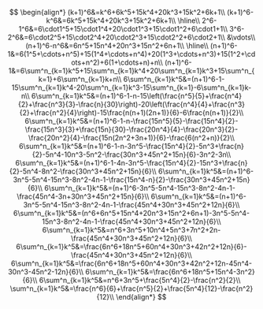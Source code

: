 $$
\begin{align*}
(k+1)^6&=k^6+6k^5+15k^4+20k^3+15k^2+6k+1\\
(k+1)^6-k^6&=6k^5+15k^4+20k^3+15k^2+6k+1\\
\hline\\
2^6-1^6&=6\cdot1^5+15\cdot1^4+20\cdot1^3+15\cdot1^2+6\cdot1+1\\
3^6-2^6&=6\cdot2^5+15\cdot2^4+20\cdot2^3+15\cdot2^2+6\cdot2+1\\
&\vdots\\
(n+1)^6-n^6&=6n^5+15n^4+20n^3+15n^2+6n+1\\
\hline\\
(n+1)^6-1&=6(1^5+\cdots+n^5)+15(1^4+\cdots+n^4)+20(1^3+\cdots+n^3)+15(1^2+\cdots+n^2)+6(1+\cdots+n)+n\\
(n+1)^6-1&=6\sum^n_{k=1}k^5+15\sum^n_{k=1}k^4+20\sum^n_{k=1}k^3+15\sum^n_{k=1}+6\sum^n_{k=1}k+n\\
6\sum^n_{k=1}k^5&=(n+1)^6-1-15\sum^n_{k=1}k^4-20\sum^n_{k=1}k^3-15\sum^n_{k=1}-6\sum^n_{k=1}k-n\\
6\sum^n_{k=1}k^5&=(n+1)^6-1-n-15\left(\frac{n^5}{5}+\frac{n^4}{2}+\frac{n^3}{3}-\frac{n}{30}\right)-20\left(\frac{n^4}{4}+\frac{n^3}{2}+\frac{n^2}{4}\right)-15\frac{n(n+1)(2n+1)}{6}-6\frac{n(n+1)}{2}\\
6\sum^n_{k=1}k^5&=(n+1)^6-1-n-\frac{15n^5}{5}-\frac{15n^4}{2}-\frac{15n^3}{3}+\frac{15n}{30}-\frac{20n^4}{4}-\frac{20n^3}{2}-\frac{20n^2}{4}-\frac{15n(2n^2+3n+1)}{6}-\frac{6(n^2+n)}{2}\\
6\sum^n_{k=1}k^5&=(n+1)^6-1-n-3n^5-\frac{15n^4}{2}-5n^3+\frac{n}{2}-5n^4-10n^3-5n^2-\frac{30n^3+45n^2+15n}{6}-3n^2-3n\\
6\sum^n_{k=1}k^5&=(n+1)^6-1-4n-3n^5-\frac{15n^4}{2}-15n^3+\frac{n}{2}-5n^4-8n^2-\frac{30n^3+45n^2+15n}{6}\\
6\sum^n_{k=1}k^5&=(n+1)^6-3n^5-5n^4-15n^3-8n^2-4n-1-\frac{15n^4-n}{2}-\frac{30n^3+45n^2+15n}{6}\\
6\sum^n_{k=1}k^5&=(n+1)^6-3n^5-5n^4-15n^3-8n^2-4n-1-\frac{45n^4-3n+30n^3+45n^2+15n}{6}\\
6\sum^n_{k=1}k^5&=(n+1)^6-3n^5-5n^4-15n^3-8n^2-4n-1-\frac{45n^4+30n^3+45n^2+12n}{6}\\
6\sum^n_{k=1}k^5&=(n^6+6n^5+15n^4+20n^3+15n^2+6n+1)-3n^5-5n^4-15n^3-8n^2-4n-1-\frac{45n^4+30n^3+45n^2+12n}{6}\\
6\sum^n_{k=1}k^5&=n^6+3n^5+10n^4+5n^3+7n^2+2n-\frac{45n^4+30n^3+45n^2+12n}{6}\\
6\sum^n_{k=1}k^5&=\frac{6n^6+18n^5+60n^4+30n^3+42n^2+12n}{6}-\frac{45n^4+30n^3+45n^2+12n}{6}\\
6\sum^n_{k=1}k^5&=\frac{6n^6+18n^5+60n^4+30n^3+42n^2+12n-45n^4-30n^3-45n^2-12n}{6}\\
6\sum^n_{k=1}k^5&=\frac{6n^6+18n^5+15n^4-3n^2}{6}\\
6\sum^n_{k=1}k^5&=n^6+3n^5+\frac{5n^4}{2}-\frac{n^2}{2}\\
\sum^n_{k=1}k^5&=\frac{n^6}{6}+\frac{n^5}{2}+\frac{5n^4}{12}-\frac{n^2}{12}\\
\end{align*}
$$